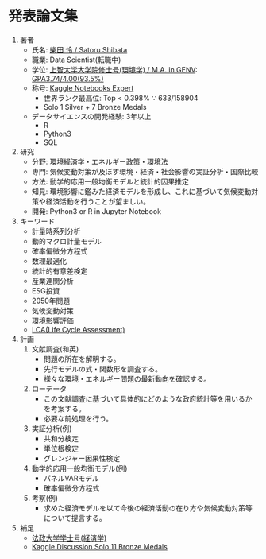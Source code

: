 # 発表論文集
1. 著者
    - 氏名: [柴田 怜 / Satoru Shibata](https://www.linkedin.com/in/satoru-shibata-91594218b/)
    - 職業: Data Scientist(転職中)
    - 学位: [上智大学大学院修士号(環境学) / M.A. in GENV](https://github.com/satorushibata0627/Publishment/raw/main/20170331_%E5%AD%A6%E4%BD%8D%E8%A8%BC%E6%98%8E%E6%9B%B8_%E4%B8%8A%E6%99%BA%E5%A4%A7%E5%AD%A6%E5%A4%A7%E5%AD%A6%E9%99%A2%E4%BF%AE%E5%A3%AB%E5%8F%B7(%E7%92%B0%E5%A2%83%E5%AD%A6)_%E6%9F%B4%E7%94%B0%E6%80%9C.pdf): [GPA3.74/4.00(93.5%)](https://github.com/satorushibata0627/Publishment/blob/main/20170306_%E6%88%90%E7%B8%BE%E8%A8%BC%E6%98%8E%E6%9B%B8_%E4%B8%8A%E6%99%BA%E5%A4%A7%E5%AD%A6%E5%A4%A7%E5%AD%A6%E9%99%A2%E4%BF%AE%E5%A3%AB%E5%8F%B7(%E7%92%B0%E5%A2%83%E5%AD%A6).pdf)
    - 称号: [Kaggle Notebooks Expert](https://www.kaggle.com/satorushibata)
        - 世界ランク最高位: Top < 0.398% ∵ 633/158904
        - Solo 1 Silver + 7 Bronze Medals
    - データサイエンスの開発経験: 3年以上
        -  R
        -  Python3
        -  SQL
1. 研究
    - 分野: 環境経済学・エネルギー政策・環境法
    - 専門: 気候変動対策が及ぼす環境・経済・社会影響の実証分析・国際比較
    - 方法: 動学的応用一般均衡モデルと統計的因果推定
    - 知見: 環境影響に鑑みた経済モデルを形成し、これに基づいて気候変動対策や経済活動を行うことが望ましい。
    - 開発: Python3 or R in Jupyter Notebook
1. キーワード
    - 計量時系列分析
    - 動的マクロ計量モデル
    - 確率偏微分方程式
    - 数理最適化
    - 統計的有意差検定
    - 産業連関分析
    - ESG投資
    - 2050年問題
    - 気候変動対策
    - 環境影響評価
    - [LCA(Life Cycle Assessment)](https://tenbou.nies.go.jp/science/description/detail.php?id=57)
1. 計画
    1. 文献調査(和英)
        - 問題の所在を解明する。
        - 先行モデルの式・関数形を調査する。
        - 様々な環境・エネルギー問題の最新動向を確認する。
    1. ローデータ
        - この文献調査に基づいて具体的にどのような政府統計等を用いるかを考案する。
        - 必要な前処理を行う。
    1. 実証分析(例)
        - 共和分検定
        - 単位根検定
        - グレンジャー因果性検定
    1. 動学的応用一般均衡モデル(例)
        - パネルVARモデル
        - 確率偏微分方程式
    1. 考察(例)
        - 求めた経済モデルを以て今後の経済活動の在り方や気候変動対策等について提言する。
1. 補足
    - [法政大学学士号(経済学)](https://github.com/satorushibata0627/Publishment/raw/main/20150324_%E5%AD%A6%E4%BD%8D%E8%A8%BC%E6%98%8E%E6%9B%B8_%E6%B3%95%E6%94%BF%E5%A4%A7%E5%AD%A6%E5%AD%A6%E5%A3%AB%E5%8F%B7(%E7%B5%8C%E6%B8%88%E5%AD%A6)_%E6%9F%B4%E7%94%B0%E6%80%9C.pdf)
    - [Kaggle Discussion Solo 11 Bronze Medals](https://www.kaggle.com/satorushibata/discussion)
